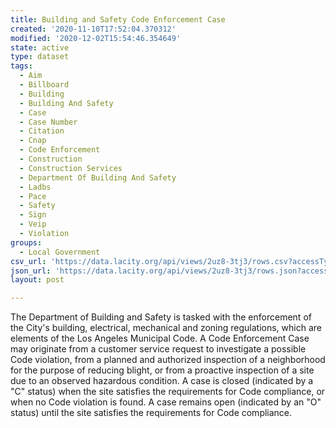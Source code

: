 ```yaml
---
title: Building and Safety Code Enforcement Case
created: '2020-11-10T17:52:04.370312'
modified: '2020-12-02T15:54:46.354649'
state: active
type: dataset
tags:
  - Aim
  - Billboard
  - Building
  - Building And Safety
  - Case
  - Case Number
  - Citation
  - Cnap
  - Code Enforcement
  - Construction
  - Construction Services
  - Department Of Building And Safety
  - Ladbs
  - Pace
  - Safety
  - Sign
  - Veip
  - Violation
groups:
  - Local Government
csv_url: 'https://data.lacity.org/api/views/2uz8-3tj3/rows.csv?accessType=DOWNLOAD'
json_url: 'https://data.lacity.org/api/views/2uz8-3tj3/rows.json?accessType=DOWNLOAD'
layout: post

---
```

The Department of Building and Safety is tasked with the enforcement of the City's building, electrical, mechanical and zoning regulations, which are elements of the Los Angeles Municipal Code. A Code Enforcement Case may originate from a customer service request to investigate a possible Code violation, from a planned and authorized inspection of a neighborhood for the purpose of reducing blight, or from a proactive inspection of a site due to an observed hazardous condition.  A case is closed (indicated by a "C" status) when the site satisfies the requirements for Code compliance, or when no Code violation is found.  A case remains open (indicated by an "O" status) until the site satisfies the requirements for Code compliance.

